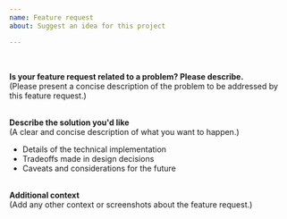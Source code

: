 ```yaml
---
name: Feature request
about: Suggest an idea for this project

---
```

</br>
 
**Is your feature request related to a problem? Please describe.**\
(Please present a concise description of the problem to be addressed by this feature request.) 
</br></br>

**Describe the solution you'd like**\
(A clear and concise description of what you want to happen.)
* Details of the technical implementation
* Tradeoffs made in design decisions
* Caveats and considerations for the future
</br></br>

**Additional context**\
(Add any other context or screenshots about the feature request.)
